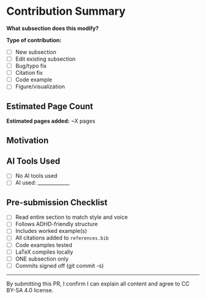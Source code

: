 # Contribution Summary

**What subsection does this modify?**
<!-- Example: Chapter 1, Section 2, Subsection "Shannon's Foundational Insight" -->

**Type of contribution:**
- [ ] New subsection
- [ ] Edit existing subsection
- [ ] Bug/typo fix
- [ ] Citation fix
- [ ] Code example
- [ ] Figure/visualization

## Estimated Page Count

**Estimated pages added:** ~X pages

## Motivation

<!-- Why does this improve the book? What gap does it fill? -->

## AI Tools Used

- [ ] No AI tools used
- [ ] AI used: _____________

## Pre-submission Checklist

- [ ] Read entire section to match style and voice
- [ ] Follows ADHD-friendly structure
- [ ] Includes worked example(s)
- [ ] All citations added to `references.bib`
- [ ] Code examples tested
- [ ] LaTeX compiles locally
- [ ] ONE subsection only
- [ ] Commits signed off (git commit -s)

---

By submitting this PR, I confirm I can explain all content and agree to CC BY-SA 4.0 license.
